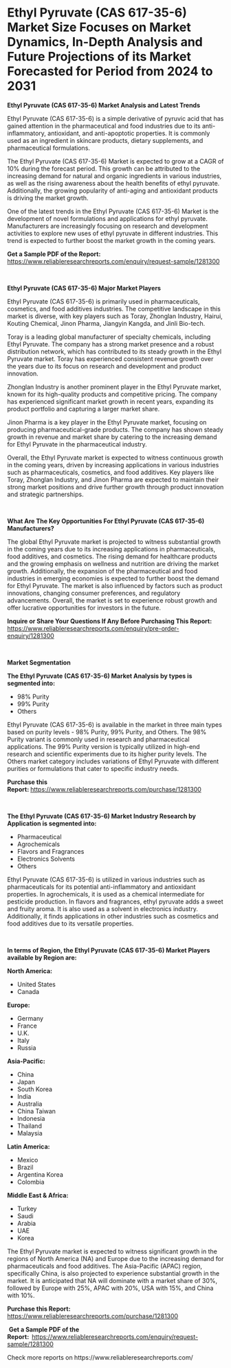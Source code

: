 <p><h1>Ethyl Pyruvate (CAS 617-35-6) Market Size Focuses on Market Dynamics, In-Depth Analysis and Future Projections of its Market Forecasted for Period from 2024 to 2031</h1></p><p><strong>Ethyl Pyruvate (CAS 617-35-6) Market Analysis and Latest Trends</strong></p>
<p><p>Ethyl Pyruvate (CAS 617-35-6) is a simple derivative of pyruvic acid that has gained attention in the pharmaceutical and food industries due to its anti-inflammatory, antioxidant, and anti-apoptotic properties. It is commonly used as an ingredient in skincare products, dietary supplements, and pharmaceutical formulations.</p><p>The Ethyl Pyruvate (CAS 617-35-6) Market is expected to grow at a CAGR of 10% during the forecast period. This growth can be attributed to the increasing demand for natural and organic ingredients in various industries, as well as the rising awareness about the health benefits of ethyl pyruvate. Additionally, the growing popularity of anti-aging and antioxidant products is driving the market growth.</p><p>One of the latest trends in the Ethyl Pyruvate (CAS 617-35-6) Market is the development of novel formulations and applications for ethyl pyruvate. Manufacturers are increasingly focusing on research and development activities to explore new uses of ethyl pyruvate in different industries. This trend is expected to further boost the market growth in the coming years.</p></p>
<p><strong>Get a Sample PDF of the Report:&nbsp;</strong> <a href="https://www.reliableresearchreports.com/enquiry/request-sample/1281300">https://www.reliableresearchreports.com/enquiry/request-sample/1281300</a></p>
<p>&nbsp;</p>
<p><strong>Ethyl Pyruvate (CAS 617-35-6) Major Market Players</strong></p>
<p><p>Ethyl Pyruvate (CAS 617-35-6) is primarily used in pharmaceuticals, cosmetics, and food additives industries. The competitive landscape in this market is diverse, with key players such as Toray, Zhonglan Industry, Hairui, Kouting Chemical, Jinon Pharma, Jiangyin Kangda, and Jinli Bio-tech.</p><p>Toray is a leading global manufacturer of specialty chemicals, including Ethyl Pyruvate. The company has a strong market presence and a robust distribution network, which has contributed to its steady growth in the Ethyl Pyruvate market. Toray has experienced consistent revenue growth over the years due to its focus on research and development and product innovation.</p><p>Zhonglan Industry is another prominent player in the Ethyl Pyruvate market, known for its high-quality products and competitive pricing. The company has experienced significant market growth in recent years, expanding its product portfolio and capturing a larger market share.</p><p>Jinon Pharma is a key player in the Ethyl Pyruvate market, focusing on producing pharmaceutical-grade products. The company has shown steady growth in revenue and market share by catering to the increasing demand for Ethyl Pyruvate in the pharmaceutical industry.</p><p>Overall, the Ethyl Pyruvate market is expected to witness continuous growth in the coming years, driven by increasing applications in various industries such as pharmaceuticals, cosmetics, and food additives. Key players like Toray, Zhonglan Industry, and Jinon Pharma are expected to maintain their strong market positions and drive further growth through product innovation and strategic partnerships.</p></p>
<p>&nbsp;</p>
<p><strong>What Are The Key Opportunities For Ethyl Pyruvate (CAS 617-35-6) Manufacturers?</strong></p>
<p><p>The global Ethyl Pyruvate market is projected to witness substantial growth in the coming years due to its increasing applications in pharmaceuticals, food additives, and cosmetics. The rising demand for healthcare products and the growing emphasis on wellness and nutrition are driving the market growth. Additionally, the expansion of the pharmaceutical and food industries in emerging economies is expected to further boost the demand for Ethyl Pyruvate. The market is also influenced by factors such as product innovations, changing consumer preferences, and regulatory advancements. Overall, the market is set to experience robust growth and offer lucrative opportunities for investors in the future.</p></p>
<p><strong>Inquire or Share Your Questions If Any Before Purchasing This Report:</strong> <a href="https://www.reliableresearchreports.com/enquiry/pre-order-enquiry/1281300">https://www.reliableresearchreports.com/enquiry/pre-order-enquiry/1281300</a></p>
<p>&nbsp;</p>
<p><strong>Market Segmentation</strong></p>
<p><strong>The Ethyl Pyruvate (CAS 617-35-6) Market Analysis by types is segmented into:</strong></p>
<p><ul><li>98% Purity</li><li>99% Purity</li><li>Others</li></ul></p>
<p><p>Ethyl Pyruvate (CAS 617-35-6) is available in the market in three main types based on purity levels - 98% Purity, 99% Purity, and Others. The 98% Purity variant is commonly used in research and pharmaceutical applications. The 99% Purity version is typically utilized in high-end research and scientific experiments due to its higher purity levels. The Others market category includes variations of Ethyl Pyruvate with different purities or formulations that cater to specific industry needs.</p></p>
<p><strong>Purchase this Report:&nbsp;</strong><a href="https://www.reliableresearchreports.com/purchase/1281300">https://www.reliableresearchreports.com/purchase/1281300</a></p>
<p>&nbsp;</p>
<p><strong>The Ethyl Pyruvate (CAS 617-35-6) Market Industry Research by Application is segmented into:</strong></p>
<p><ul><li>Pharmaceutical</li><li>Agrochemicals</li><li>Flavors and Fragrances</li><li>Electronics Solvents</li><li>Others</li></ul></p>
<p><p>Ethyl Pyruvate (CAS 617-35-6) is utilized in various industries such as pharmaceuticals for its potential anti-inflammatory and antioxidant properties. In agrochemicals, it is used as a chemical intermediate for pesticide production. In flavors and fragrances, ethyl pyruvate adds a sweet and fruity aroma. It is also used as a solvent in electronics industry. Additionally, it finds applications in other industries such as cosmetics and food additives due to its versatile properties.</p></p>
<p>&nbsp;</p>
<p><strong>In terms of Region, the Ethyl Pyruvate (CAS 617-35-6) Market Players available by Region are:</strong></p>
<p>
    <p> <strong> North America: </strong>
        <ul>
            <li>United States</li>
            <li>Canada</li>
        </ul>
        </p> 
    <p> <strong> Europe: </strong>
        <ul>
            <li>Germany</li>
            <li>France</li>
            <li>U.K.</li>
            <li>Italy</li>
            <li>Russia</li>
        </ul>
        </p> 
    <p> <strong> Asia-Pacific: </strong>
        <ul>
            <li>China</li>
            <li>Japan</li>
            <li>South Korea</li>
            <li>India</li>
            <li>Australia</li>
            <li>China Taiwan</li>
            <li>Indonesia</li>
            <li>Thailand</li>
            <li>Malaysia</li>
        </ul>
        </p> 
    <p> <strong> Latin America: </strong>
        <ul>
            <li>Mexico</li>
            <li>Brazil</li>
            <li>Argentina Korea</li>
            <li>Colombia</li>
        </ul>
        </p> 
    <p> <strong> Middle East & Africa: </strong>
        <ul>
            <li>Turkey</li>
            <li>Saudi</li>
            <li>Arabia</li>
            <li>UAE</li>
            <li>Korea</li>
        </ul>
    </p>
    </p>
<p><p>The Ethyl Pyruvate market is expected to witness significant growth in the regions of North America (NA) and Europe due to the increasing demand for pharmaceuticals and food additives. The Asia-Pacific (APAC) region, specifically China, is also projected to experience substantial growth in the market. It is anticipated that NA will dominate with a market share of 30%, followed by Europe with 25%, APAC with 20%, USA with 15%, and China with 10%.</p></p>
<p><strong>Purchase this Report: </strong><a href="https://www.reliableresearchreports.com/purchase/1281300">https://www.reliableresearchreports.com/purchase/1281300</a></p>
<p>&nbsp;<strong>Get a Sample PDF of the Report:&nbsp;&nbsp;</strong><a href="https://www.reliableresearchreports.com/enquiry/request-sample/1281300">https://www.reliableresearchreports.com/enquiry/request-sample/1281300</a></p>
<p><strong></strong></p>
<p>Check more reports on https://www.reliableresearchreports.com/</p>